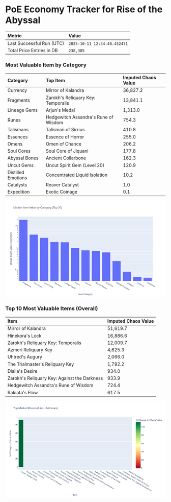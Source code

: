 # PoE Economy Tracker for Rise of the Abyssal

<!-- START_MAINTENANCE -->
| Metric | Value |
|:---|:---|
| Last Successful Run (UTC) | `2025-10-11 12:34:48.452471` |
| Total Price Entries in DB | `238,385` |

<!-- END_MAINTENANCE -->

<!-- START_DATAFRAME_DEBUG -->
<!-- END_DATAFRAME_DEBUG -->

<!-- START_CATEGORY_ANALYSIS -->
### Most Valuable Item by Category
| Category | Top Item | Imputed Chaos Value |
| :--- | :--- | :--- |
| Currency | Mirror of Kalandra | 36,827.2 |
| Fragments | Zarokh's Reliquary Key: Temporalis | 13,841.1 |
| Lineage Gems | Arjun's Medal | 1,313.0 |
| Runes | Hedgewitch Assandra's Rune of Wisdom | 754.3 |
| Talismans | Talisman of Sirrius | 410.8 |
| Essences | Essence of Horror | 255.0 |
| Omens | Omen of Chance | 206.2 |
| Soul Cores | Soul Core of Jiquani | 177.8 |
| Abyssal Bones | Ancient Collarbone | 162.3 |
| Uncut Gems | Uncut Spirit Gem (Level 20) | 120.9 |
| Distilled Emotions | Concentrated Liquid Isolation | 10.2 |
| Catalysts | Reaver Catalyst | 1.0 |
| Expedition | Exotic Coinage | 0.1 |


![Category Analysis Chart](charts/category_analysis.png)
<!-- END_ANALYSIS -->

<!-- START_ANALYSIS -->
### Top 10 Most Valuable Items (Overall)
| Item | Imputed Chaos Value |
| :--- | :--- |
| Mirror of Kalandra | 51,619.7 |
| Hinekora's Lock | 16,886.6 |
| Zarokh's Reliquary Key: Temporalis | 12,009.7 |
| Azmeri Reliquary Key | 4,625.3 |
| Uhtred's Augury | 2,066.0 |
| The Trialmaster's Reliquary Key | 1,792.2 |
| Dialla's Desire | 934.0 |
| Zarokh's Reliquary Key: Against the Darkness | 933.9 |
| Hedgewitch Assandra's Rune of Wisdom | 724.4 |
| Rakiata's Flow | 617.5 |


![Market Movers Chart](charts/market_movers.png)
<!-- END_ANALYSIS -->

